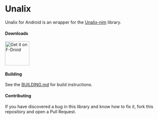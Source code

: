 # Unalix

Unalix for Android is an wrapper for the [Unalix-nim](https://github.com/AmanoTeam/Unalix-nim) library.

#### Downloads

[<img src="https://fdroid.gitlab.io/artwork/badge/get-it-on.png"
      alt="Get it on F-Droid"
      height="80">](https://f-droid.org/en/packages/com.amanoteam.unalix)
      
#### Building

See the [BUILDING.md](./BUILDING.md) for build instructions.

#### Contributing

If you have discovered a bug in this library and know how to fix it, fork this repository and open a Pull Request.
